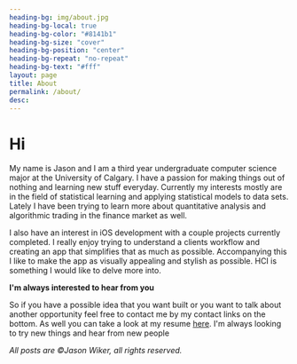 ```yaml
---
heading-bg: img/about.jpg
heading-bg-local: true
heading-bg-color: "#8141b1"
heading-bg-size: "cover"
heading-bg-position: "center"
heading-bg-repeat: "no-repeat"
heading-bg-text: "#fff"
layout: page
title: About
permalink: /about/
desc: 
---
```


# Hi


My name is Jason and I am a third year undergraduate computer science major at the University of Calgary. I have a passion for making things out of nothing and learning new stuff everyday. Currently my interests mostly are in the field of statistical learning and applying statistical models to data sets. Lately I have been trying to learn more about quantitative analysis and algorithmic trading in the finance market as well.

I also have an interest in iOS development with a couple projects currently completed. I really enjoy trying to understand a clients workflow and creating an app that simplifies that as much as possible. Accompanying this I like to make the app as visually appealing and stylish as possible. HCI is something I would like to delve more into.

**I'm always interested to hear from you**


So if you have a possible idea that you want built or you want to talk about another opportunity feel free to contact me by my contact links on the bottom. As well you can take a look at my resume [here](https://s3-us-west-1.amazonaws.com/www.jasonwiker.ca/assets/img/resumeJasonWiker.pdf). I'm always looking to try new things and hear from new people



*All posts are &copy;Jason Wiker, all rights reserved.*


